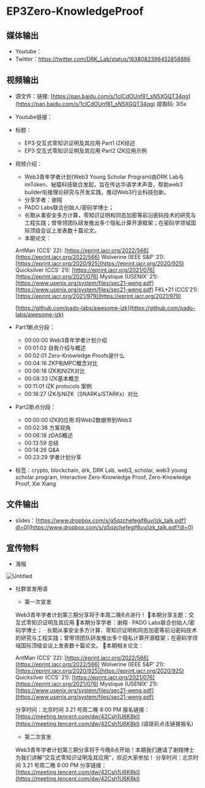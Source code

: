 # EP3Zero-KnowledgeProof

## 媒体输出

- Youtube：
- Twitter：https://twitter.com/DRK_Lab/status/1638082398452858886

## 视频输出

- 源文件：链接: [https://pan.baidu.com/s/1cICdOUnf81_sN5XGQT34qg](https://pan.baidu.com/s/1cICdOUnf81_sN5XGQT34qg) 提取码: 3i5x
- Youtube链接：
- 标题：
    - EP3·交互式零知识证明及其应用·Part1 IZK综述
    - EP3·交互式零知识证明及其应用·Part2 IZK应用示例
- 视频介绍：
    - Web3青年学者计划(Web3 Young Scholar Program)由DRK Lab与imToken、秘猿科技联合发起，旨在传达华语学术声音，帮助web3 builder衔接理论研究与开发实践，推动Web3行业科技创新。
    - 分享学者：谢翔
    - PADO Labs联合创始人/密码学博士；
    - 长期从事安全多方计算，零知识证明和同态加密等前沿密码技术的研究与工程实践；曾带领团队研发推出多个隐私计算开源框架；在密码学领域国际顶级会议上发表数十篇论文。
    - 本期论文：
    
    AntMan (CCS' 22):  [https://eprint.iacr.org/2022/566](https://eprint.iacr.org/2022/566)
    Wolverine (IEEE S&P' 21): [https://eprint.iacr.org/2020/925](https://eprint.iacr.org/2020/925)
    Quicksilver (CCS' 21): [https://eprint.iacr.org/2021/076](https://eprint.iacr.org/2021/076)
    Mystique (USENIX' 21): [https://www.usenix.org/system/files/sec21-weng.pdf](https://www.usenix.org/system/files/sec21-weng.pdf)
    FKL+21 (CCS'21):[https://eprint.iacr.org/2021/979](https://eprint.iacr.org/2021/979)
    
    [https://github.com/pado-labs/awesome-izk](https://github.com/pado-labs/awesome-izk)
    
- Part1断点分段：
    - 00:00:00 Web3青年学者计划介绍
    - 00:01:02 自我介绍与概述
    - 00:02:01 Zero-Knowledge Proofs是什么
    - 00:04:16 ZKP和MPC概念对比
    - 00:06:18 IZK和NIZK对比
    - 00:08:33 IZK基本概念
    - 00:11:01 IZK protocols 案例
    - 00:18:27 IZK与NIZK（SNARKs/STARKs）对比
- Part2断点分段：
    - 00:00:00 IZK的应用:将Web2数据带到Web3
    - 00:02:38 方案视角
    - 00:06:18 zDAS概述
    - 00:13:59 总结
    - 00:14:26 Q&A
    - 00:23:29 学者计划分享
- 标签：crypto, blockchain, drk, DRK Lab, web3, scholar, web3 young scholar program, Interactive Zero-Knowledge Proof, Zero-Knowledge Proof, Xie Xiang

## 文件输出

- slides：[https://www.dropbox.com/s/q5qzchefegjf6uv/izk_talk.pdf?dl=0](https://www.dropbox.com/s/q5qzchefegjf6uv/izk_talk.pdf?dl=0)

## 宣传物料

- 海报

![Untitled](https://github.com/Jeremyidt/DRK-Learning/blob/main/EP3/1.png)

- 社群宣发用语
    - 第一次宣发
    
    Web3青年学者计划第三期分享将于本周二晚8点进行！
    🚀本期分享主题：交互式零知识证明及其应用
    💁本期分享学者：谢翔
    · PADO Labs联合创始人/密码学博士；
    · 长期从事安全多方计算、零知识证明和同态加密等前沿密码技术的研究与工程实践；曾带领团队研发推出多个隐私计算开源框架；在密码学领域国际顶级会议上发表数十篇论文。
    💬本期相关论文：
    
    AntMan (CCS' 22):  [https://eprint.iacr.org/2022/566](https://eprint.iacr.org/2022/566)
    Wolverine (IEEE S&P' 21): [https://eprint.iacr.org/2020/925](https://eprint.iacr.org/2020/925)
    Quicksilver (CCS' 21): [https://eprint.iacr.org/2021/076](https://eprint.iacr.org/2021/076)
    Mystique (USENIX' 21): [https://www.usenix.org/system/files/sec21-weng.pdf](https://www.usenix.org/system/files/sec21-weng.pdf)
    
    分享时间：北京时间 3.21 号周二晚 8:00 PM
    报名链接：[https://meeting.tencent.com/dw/42Csh1U6K8kl](https://meeting.tencent.com/dw/42Csh1U6K8kl) (请提前点击链接报名)
    
    - 第二次宣发
    
    Web3青年学者计划第三期分享将于今晚8点开始！本期我们邀请了谢翔博士为我们讲解“交互式零知识证明及其应用”，欢迎大家参加！
    分享时间：北京时间 3.21 号周二晚 8:00 PM
    分享链接：[https://meeting.tencent.com/dw/42Csh1U6K8kl](https://meeting.tencent.com/dw/42Csh1U6K8kl)
